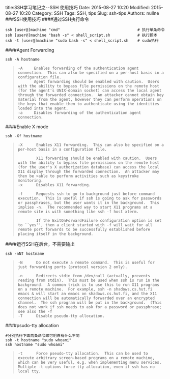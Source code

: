 title:SSH学习笔记之--SSH 使用技巧 
Date: 2015-08-27 10:20
Modified: 2015-08-27 10:20
Category: SSH 
Tags: SSH, tips 
Slug: ssh-tips 
Authors: nullne 
###SSH使用技巧
####通过SSH执行命令

```
ssh [user@]machine "cmd"                                  # 执行单条命令
ssh [user@]machine "bash -s" < shell_script.sh            # 执行脚本
ssh -t [user@]machine "sudo bash -s" < shell_script.sh    # sudo执行
```
####Agent Forwarding

```
ssh -A hostname
```
>     -A     Enables forwarding of the authentication agent connection.  This can also be specified on a per-host basis in a configuration file.
>            Agent forwarding should be enabled with caution.  Users with the ability to bypass file permissions on the remote host (for the agent's UNIX-domain socket) can access the local agent through the forwarded connection.  An attacker cannot obtain key material from the agent, however they can perform operations on the keys that enable them to authenticate using the identities loaded into the agent.
>     -a     Disables forwarding of the authentication agent connection.

####Enable X mode
```
ssh -Xf hostname
```
>     -X      Enables X11 forwarding.  This can also be specified on a per-host basis in a configuration file.
>
>             X11 forwarding should be enabled with caution.  Users with the ability to bypass file permissions on the remote host (for the user's X authorization database) can access the local X11 display through the forwarded connection.  An attacker may then be >able to perform activities such as keystroke monitoring.
>     -x      Disables X11 forwarding.
>
>     -f      Requests ssh to go to background just before command execution.  This is useful if ssh is going to ask for passwords or passphrases, but the user wants it in the background.  This implies -n.  The recommended way to start X11 programs at a remote site is with something like ssh -f host xterm.
>
>             If the ExitOnForwardFailure configuration option is set to ``yes'', then a client started with -f will wait for all remote port forwards to be successfully established before placing itself in the background.

####运行SSH在后台，不需要输出
```
ssh -nNT hostname
```
>     -N      Do not execute a remote command.  This is useful for just forwarding ports (protocol version 2 only).
>
>     -n      Redirects stdin from /dev/null (actually, prevents reading from stdin).  This must be used when ssh is run in the background.  A common trick is to use this to run X11 programs on a remote machine.  For example, ssh -n shadows.cs.hut.fi emacs & will start an emacs on shadows.cs.hut.fi, and the X11 connection will be automatically forwarded over an encrypted channel.  The ssh program will be put in the background.  (This does not work if ssh needs to ask for a password or passphrase; see also the -f
>	  -T      Disable pseudo-tty allocation.

####psudo-tty allocation
```
#分别执行下面两条命令即可明白有什么不同
ssh -t hostname "sudo whoami"
ssh hostname "sudo whoami"
```
>     -t      Force pseudo-tty allocation.  This can be used to execute arbitrary screen-based programs on a remote machine, which can be very useful, e.g. when implementing menu services.  Multiple -t options force tty allocation, even if ssh has no local tty.

